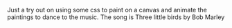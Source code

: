 Just a try out on using some css to paint on a canvas and animate the paintings to dance to the music.
The song is Three little birds by Bob Marley